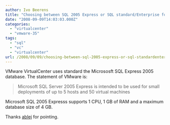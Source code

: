 ```yaml
---
author: Ivo Beerens
title: "Choosing between SQL 2005 Express or SQL standard/Enterprise for the VC database"
date: "2008-09-09T14:03:03.000Z"
categories: 
  - "virtualcenter"
  - "vmware-35"
tags: 
  - "sql"
  - "vc"
  - "virtualcenter"
url: /2008/09/09/choosing-between-sql-2005-express-or-sql-standardenterprise-for-the-vc-database/
---
```


VMware VirtualCenter uses standard the Micrososft SQL Express 2005 database. The statement of VMware is:

> Microsoft SQL Server 2005 Express is intended to be used for small deployments of up to 5 hosts and 50 virtual machines

Microsoft SQL 2005 Expresss supports 1 CPU, 1 GB of RAM and a maximum database size of 4 GB.

Thanks [ablej](http://communities.vmware.com/people/ablej) for pointing.
